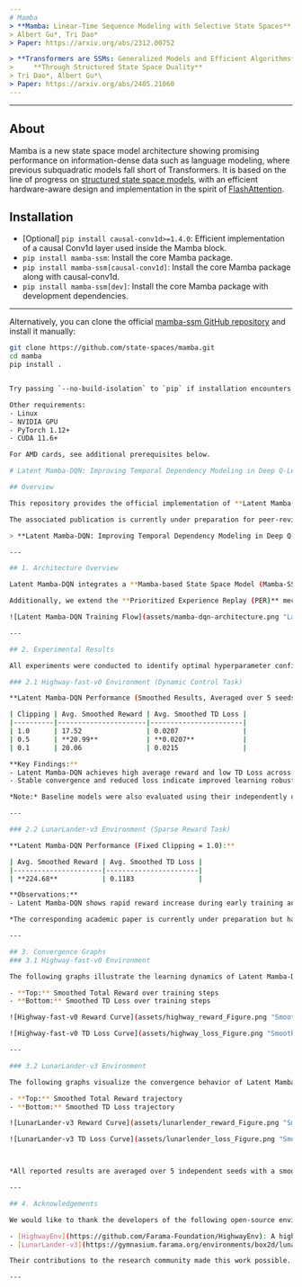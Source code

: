 ```yaml
---
# Mamba
> **Mamba: Linear-Time Sequence Modeling with Selective State Spaces**
> Albert Gu*, Tri Dao*
> Paper: https://arxiv.org/abs/2312.00752

> **Transformers are SSMs: Generalized Models and Efficient Algorithms**
>     **Through Structured State Space Duality**
> Tri Dao*, Albert Gu*\
> Paper: https://arxiv.org/abs/2405.21060
---
```

---
## About

Mamba is a new state space model architecture showing promising performance on information-dense data such as language modeling, where previous subquadratic models fall short of Transformers.
It is based on the line of progress on [structured state space models](https://github.com/state-spaces/s4),
with an efficient hardware-aware design and implementation in the spirit of [FlashAttention](https://github.com/Dao-AILab/flash-attention).

## Installation

- [Optional] `pip install causal-conv1d>=1.4.0`: Efficient implementation of a causal Conv1d layer used inside the Mamba block.
- `pip install mamba-ssm`: Install the core Mamba package.
- `pip install mamba-ssm[causal-conv1d]`: Install the core Mamba package along with causal-conv1d.
- `pip install mamba-ssm[dev]`: Install the core Mamba package with development dependencies.

---

Alternatively, you can clone the official [mamba-ssm GitHub repository](https://github.com/state-spaces/mamba) and install it manually:

```bash
git clone https://github.com/state-spaces/mamba.git
cd mamba
pip install .


Try passing `--no-build-isolation` to `pip` if installation encounters difficulties either when building from source or installing from PyPi. Common `pip` complaints that can be resolved in this way include PyTorch versions, but other cases exist as well.

Other requirements:
- Linux
- NVIDIA GPU
- PyTorch 1.12+
- CUDA 11.6+

For AMD cards, see additional prerequisites below.

# Latent Mamba-DQN: Improving Temporal Dependency Modeling in Deep Q-Learning via Selective State Summarization

## Overview

This repository provides the official implementation of **Latent Mamba-DQN**, a Deep Q-Learning framework enhanced with Mamba-SSM for efficient temporal dependency modeling, selective state summarization, and improved policy stability in dynamic environments.

The associated publication is currently under preparation for peer-reviewed journal submission. This repository will be updated with the DOI and publication details upon acceptance.

> **Latent Mamba-DQN: Improving Temporal Dependency Modeling in Deep Q-Learning via Selective State Summarization**  

---

## 1. Architecture Overview

Latent Mamba-DQN integrates a **Mamba-based State Space Model (Mamba-SSM)** into the DQN framework to effectively capture temporal information from sequential observations. The proposed model processes state sequences through an MLP layer, followed by Mamba layers for time-dependent feature extraction. A latent vector summarizing temporal dynamics is then utilized to estimate Q-values.

Additionally, we extend the **Prioritized Experience Replay (PER)** mechanism to store and reuse latent representations, improving learning efficiency and policy stability.

![Latent Mamba-DQN Training Flow](assets/mamba-dqn-architecture.png "Latent Mamba-DQN Training Pipeline")

---

## 2. Experimental Results

All experiments were conducted to identify optimal hyperparameter configurations for each environment. Consistent replay buffer structures were maintained to ensure reliable and reproducible evaluation of Latent Mamba-DQN.

### 2.1 Highway-fast-v0 Environment (Dynamic Control Task)

**Latent Mamba-DQN Performance (Smoothed Results, Averaged over 5 seeds):**

| Clipping | Avg. Smoothed Reward | Avg. Smoothed TD Loss |
|----------|----------------------|-----------------------|
| 1.0      | 17.52                | 0.0207                |
| 0.5      | **20.99**            | **0.0207**            |
| 0.1      | 20.06                | 0.0215                |

**Key Findings:**
- Latent Mamba-DQN achieves high average reward and low TD Loss across all gradient clipping settings.
- Stable convergence and reduced loss indicate improved learning robustness and policy consistency.

*Note:* Baseline models were also evaluated using their independently optimized hyperparameters to ensure fair performance comparison.

---

### 2.2 LunarLander-v3 Environment (Sparse Reward Task)

**Latent Mamba-DQN Performance (Fixed Clipping = 1.0):**

| Avg. Smoothed Reward | Avg. Smoothed TD Loss |
|----------------------|-----------------------|
| **224.68**           | 0.1183                |

**Observations:**
- Latent Mamba-DQN shows rapid reward increase during early training and stable convergence near 200 reward after approximately 175,000 steps.

*The corresponding academic paper is currently under preparation but has not yet been accepted for publication. This repository will be updated with the DOI and publication details if the paper is accepted. Until then, please contact the corresponding author for detailed experimental results or additional information.*

---

## 3. Convergence Graphs
### 3.1 Highway-fast-v0 Environment

The following graphs illustrate the learning dynamics of Latent Mamba-DQN in the Highway-fast-v0 environment. All results represent the average of 5 independent training runs, each performed with a different random seed to ensure statistical validity and robustness.

- **Top:** Smoothed Total Reward over training steps  
- **Bottom:** Smoothed TD Loss over training steps  

![Highway-fast-v0 Reward Curve](assets/highway_reward_Figure.png "Smoothed reward convergence for Highway-fast-v0")

![Highway-fast-v0 TD Loss Curve](assets/highway_loss_Figure.png "Smoothed TD Loss convergence for Highway-fast-v0")

---

### 3.2 LunarLander-v3 Environment

The following graphs visualize the convergence behavior of Latent Mamba-DQN in the LunarLander-v3 environment. All results are averaged over 5 independent training runs, where each run was executed under a different random seed setting to ensure reliable evaluation.

- **Top:** Smoothed Total Reward trajectory  
- **Bottom:** Smoothed TD Loss trajectory  

![LunarLander-v3 Reward Curve](assets/lunarlender_reward_Figure.png "Smoothed reward convergence for LunarLander-v3")

![LunarLander-v3 TD Loss Curve](assets/lunarlender_loss_Figure.png "Smoothed TD Loss convergence for LunarLander-v3")



*All reported results are averaged over 5 independent seeds with a smoothing coefficient of 0.9 applied to reward and loss curves.*

---

## 4. Acknowledgements

We would like to thank the developers of the following open-source environments, which were essential for the experimental validation of Latent Mamba-DQN:

- [HighwayEnv](https://github.com/Farama-Foundation/HighwayEnv): A high-speed autonomous driving simulation environment for dynamic control tasks.
- [LunarLander-v3](https://gymnasium.farama.org/environments/box2d/lunar_lander/): A classic control environment for sparse-reward landing tasks.

Their contributions to the research community made this work possible.

---
